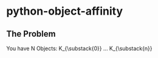 # python-object-affinity

## The Problem

You have N Objects: K_{\substack{0}} ... K_{\substack{n}}
